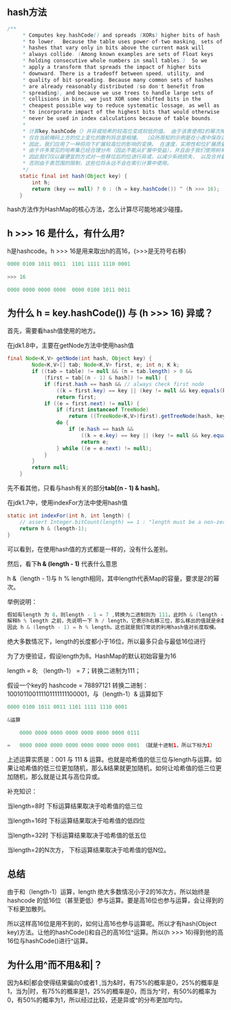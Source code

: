## hash方法

```java
/**
     * Computes key.hashCode() and spreads (XORs) higher bits of hash
     * to lower.  Because the table uses power-of-two masking, sets of
     * hashes that vary only in bits above the current mask will
     * always collide. (Among known examples are sets of Float keys
     * holding consecutive whole numbers in small tables.)  So we
     * apply a transform that spreads the impact of higher bits
     * downward. There is a tradeoff between speed, utility, and
     * quality of bit-spreading. Because many common sets of hashes
     * are already reasonably distributed (so don't benefit from
     * spreading), and because we use trees to handle large sets of
     * collisions in bins, we just XOR some shifted bits in the
     * cheapest possible way to reduce systematic lossage, as well as
     * to incorporate impact of the highest bits that would otherwise
     * never be used in index calculations because of table bounds.
     * 
     * 计算key.hashCode（）并异或哈希的较高位变成较低的值。 由于该表使用2的幂次掩码，因此
     * 仅在当前掩码上方的位上变化的散列将总是相撞。 （众所周知的示例是在小表中保存连续整数的Float键集。）
     * 因此，我们应用了一种将向下扩展较高位的影响的变换。 在速度，实用性和位扩展质量之间需要权衡。 
     * 由于许多常见的哈希集已经合理分布（因此不能从扩展中受益），并且由于我们使用树来处理容器中的大量冲突，
     * 因此我们仅以最便宜的方式对一些移位后的位进行异或，以减少系统损失， 以及合并最高位的影响，
     * 否则由于表范围的限制，这些位将永远不会在索引计算中使用。
     */
    static final int hash(Object key) {
        int h;
        return (key == null) ? 0 : (h = key.hashCode()) ^ (h >>> 16);
    }
```
hash方法作为HashMap的核心方法，怎么计算尽可能地减少碰撞。

## h >>> 16 是什么，有什么用?
h是hashcode。h >>> 16是用来取出h的高16，(>>>是无符号右移)
```java
0000 0100 1011 0011  1101 1111 1110 0001
 
>>> 16 
 
0000 0000 0000 0000  0000 0100 1011 0011
```

##  为什么 h = key.hashCode()) 与 (h >>> 16) 异或？
首先，需要看hash值使用的地方。

在jdk1.8中，主要在getNode方法中使用hash值
```java
final Node<K,V> getNode(int hash, Object key) {
        Node<K,V>[] tab; Node<K,V> first, e; int n; K k;
        if ((tab = table) != null && (n = tab.length) > 0 &&
            (first = tab[(n - 1) & hash]) != null) {
            if (first.hash == hash && // always check first node
                ((k = first.key) == key || (key != null && key.equals(k))))
                return first;
            if ((e = first.next) != null) {
                if (first instanceof TreeNode)
                    return ((TreeNode<K,V>)first).getTreeNode(hash, key);
                do {
                    if (e.hash == hash &&
                        ((k = e.key) == key || (key != null && key.equals(k))))
                        return e;
                } while ((e = e.next) != null);
            }
        }
        return null;
    }
```
先不看其他，只看与hash有关的部分**tab[(n - 1) & hash]**。

在jdk1.7中，使用indexFor方法中使用hash值
```java
static int indexFor(int h, int length) {
    // assert Integer.bitCount(length) == 1 : "length must be a non-zero power of 2";
    return h & (length-1);
}
```

可以看到，在使用hash值的方式都是一样的，没有什么差别。

然后，看下**h & (length - 1)** 代表什么意思

h &（length - 1)与 h % length相同，其中length代表Map的容量，要求是2的幂次。

举例说明：
```java
假如有length 为 8，则length - 1 = 7 ,转换为二进制则为 111，此时h & (length - 1)代表取h的最低三位
解释h % length 之前，先说明一下 h / length，它表示h右移三位，那么移出的值就是余数h % length。
因此 h & (length - 1) = h % length。这也就是我们常说的利用hash值对长度取模。
```

绝大多数情况下，length的长度都小于16位，所以最多只会与最低16位进行

为了方便验证，假设length为8。HashMap的默认初始容量为16

length = 8;  （length-1） = 7；转换二进制为111；

假设一个key的 hashcode = 78897121 转换二进制：100101100111101111111100001，与（length-1）& 运算如下
```java
0000 0100 1011 0011 1101 1111 1110 0001
 
&运算
 
    0000 0000 0000 0000 0000 0000 0000 0111
 
=   0000 0000 0000 0000 0000 0000 0000 0001 （就是十进制1，所以下标为1）
```

上述运算实质是：001 与 111 & 运算。也就是哈希值的低三位与length与运算。如果让哈希值的低三位更加随机，那么&结果就更加随机，如何让哈希值的低三位更加随机，那么就是让其与高位异或。

补充知识：

当length=8时    下标运算结果取决于哈希值的低三位

当length=16时  下标运算结果取决于哈希值的低四位

当length=32时  下标运算结果取决于哈希值的低五位

当length=2的N次方， 下标运算结果取决于哈希值的低N位。

## 总结
由于和（length-1）运算，length 绝大多数情况小于2的16次方。所以始终是hashcode 的低16位（甚至更低）参与运算。要是高16位也参与运算，会让得到的下标更加散列。

所以这样高16位是用不到的，如何让高16也参与运算呢。所以才有hash(Object key)方法。让他的hashCode()和自己的高16位^运算。所以(h >>> 16)得到他的高16位与hashCode()进行^运算。

## 为什么用^而不用&和|？

因为&和|都会使得结果偏向0或者1 ,当为&时，有75%的概率是0，25%的概率是1，当为|时，有75%的概率是1，25%的概率是0，而当为^时，有50%的概率为0，有50%的概率为1，所以经过比较，还是异或^的分布更加均匀。
